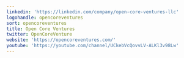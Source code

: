 ```yaml
---
linkedin: 'https://linkedin.com/company/open-core-ventures-llc'
logohandle: opencoreventures
sort: opencoreventures
title: Open Core Ventures
twitter: OpenCoreVenture
website: 'https://opencoreventures.com/'
youtube: 'https://youtube.com/channel/UCkebVcQovvLV-ALKl3v98Lw'
---
```

